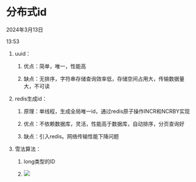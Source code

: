 # 分布式id

2024年3月13日

13:53

1. uuid：

    1. 优点：简单，唯一，性能高

    2. 缺点：无排序，字符串存储查询效率低，存储空间占用大，传输数据量大，不可读

2. redis生成id：

    1. 原理：单线程，生成全局唯一id，通过redis原子操作INCR和NCRBY实现

    2. 优点：不依赖数据库，灵活，性能高于数据库，自动排序，分页查询好

    3. 缺点：引入redis。网络传输性能下降问题

3. 雪法算法：

    1. long类型的ID

    2. ![](./files/021_分布式id_000.png)
